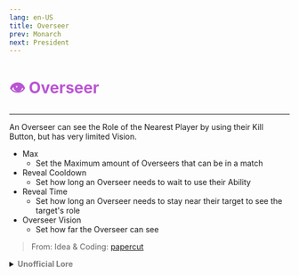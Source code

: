 ```yaml
---
lang: en-US
title: Overseer
prev: Monarch
next: President
---
```


# <font color="#ba55d3">👁️ <b>Overseer</b></font> <Badge text="Power" type="tip" vertical="middle"/>
---

An Overseer can see the Role of the Nearest Player by using their Kill Button, but has very limited Vision.
* Max
  * Set the Maximum amount of Overseers that can be in a match
* Reveal Cooldown
  * Set how long an Overseer needs to wait to use their Ability
* Reveal Time
  * Set how long an Overseer needs to stay near their target to see the target's role
* Overseer Vision
  * Set how far the Overseer can see

> From: Idea & Coding: [papercut](https://github.com/lars-wu)

<details>
<summary><b><font color=gray>Unofficial Lore</font></b></summary>

Placeholder: This role is a ROLE OH EM GOSH
> Submitted by: Member
</details>